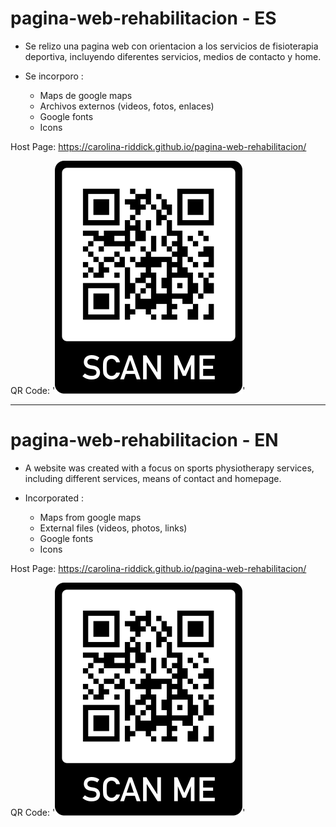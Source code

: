 # pagina-web-rehabilitacion - ES

- Se relizo una pagina web con orientacion a los servicios de fisioterapia deportiva, incluyendo diferentes servicios, medios de contacto y home.

- Se incorporo :
  - Maps de google maps
  - Archivos externos (videos, fotos, enlaces)
  - Google fonts
  - Icons


Host Page: https://carolina-riddick.github.io/pagina-web-rehabilitacion/

QR Code: '![Alt text](frame.png)'

---
# pagina-web-rehabilitacion - EN


- A website was created with a focus on sports physiotherapy services, including different services, means of contact and homepage.

- Incorporated :
  - Maps from google maps
  - External files (videos, photos, links)
  - Google fonts
  - Icons


Host Page: https://carolina-riddick.github.io/pagina-web-rehabilitacion/

QR Code: '![Alt text](frame.png)'